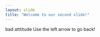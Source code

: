 ```yaml
---
layout: slide
title: "Welcome to our second slide!"
---
```

bad atttitude
Use the left arrow to go back!
